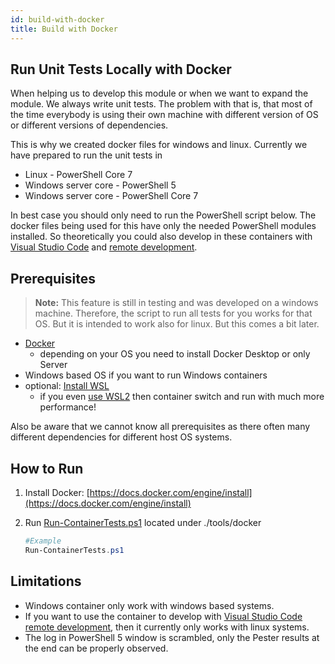 ```yaml
---
id: build-with-docker
title: Build with Docker
---
```



## Run Unit Tests Locally with Docker

When helping us to develop this module or when we want to expand the module. We always write unit tests. The problem with that is, that most of the time everybody is using their own machine with different version of OS or different versions of dependencies.

This is why we created docker files for windows and linux. Currently we have prepared to run the unit tests in

* Linux - PowerShell Core 7
* Windows server core - PowerShell 5
* Windows server core - PowerShell Core 7

In best case you should only need to run the PowerShell script below. The docker files being used for this have only the needed PowerShell modules installed. So theoretically you could also develop in these containers with [Visual Studio Code](https://code.visualstudio.com/?wt.mc_id=DX_841432&WT.mc_id=github-github-dbrown) and [remote development](https://code.visualstudio.com/docs/remote/remote-overview?WT.mc_id=github-github-dbrown).

## Prerequisites

> **Note:** This feature is still in testing and was developed on a windows machine. Therefore,  the script to run all tests for you works for that OS. But it is intended to work also for linux. But this comes a bit later.

* [Docker](https://docs.docker.com/engine/install/)
  * depending on your OS you need to install Docker Desktop or only Server
* Windows based OS if you want to run Windows containers
* optional: [Install WSL](https://code.visualstudio.com/docs/remote/wsl#_installation?WT.mc_id=github-github-dbrown#update-to-wsl-2)
  * if you even [use WSL2](https://docs.microsoft.com/windows/wsl/install-win10?WT.mc_id=github-github-dbrown#update-to-wsl-2) then container switch and run with much more performance!

Also be aware that we cannot know all prerequisites as there often many different dependencies for different host OS systems.

## How to Run

1. Install Docker: [https://docs.docker.com/engine/install](https://docs.docker.com/engine/install)
2. Run [Run-ContainerTests.ps1](Run-ContainerTests.ps1) located under ./tools/docker

   ```powershell
   #Example
   Run-ContainerTests.ps1
   ```

## Limitations

* Windows container only work with windows based systems.
* If you want to use the container to develop with [Visual Studio Code](https://code.visualstudio.com/?wt.mc_id=DX_841432&WT.mc_id=github-github-dbrown) [remote development](https://code.visualstudio.com/docs/remote/remote-overview?WT.mc_id=github-github-dbrown), then it currently only works with linux systems.
* The log in PowerShell 5 window is scrambled, only the Pester results at the end can be properly observed.
